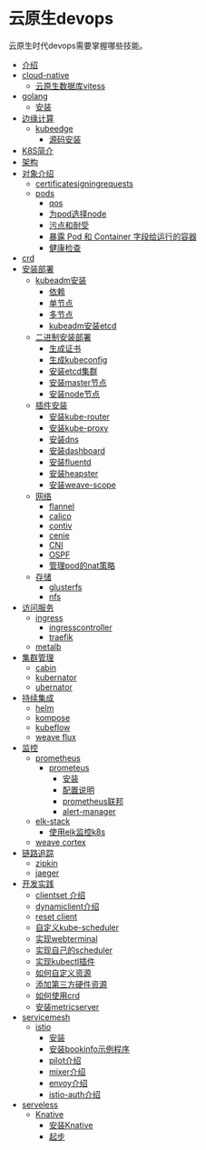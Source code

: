# 云原生devops

云原生时代devops需要掌握哪些技能。

* [介绍](README.md)
* [cloud-native]()
  * [云原生数据库vitess](./cloudnative/cloud-native-vitess.md)
* [golang]()
   * [安装](golang/install.md)
* [边缘计算](edge-computing/readme.md)
   * [kubeedge](edge-computing/kubeedge/readme.md)
     * [源码安装](edge-computing/kubeedge/install/sourcecode.md)
* [K8S简介](introduce/introduce-k8s.md)
* [架构](architecture/README.md)
* [对象介绍](object/README.md)
    * [certificatesigningrequests](object/certificatesigningrequests/README.md)
    * [pods](object/pods/README.md)
      * [qos](object/pods/pods-qos.md)
      * [为pod选择node](object/pods/pod-affinity.md)
      * [污点和耐受](object/pods/pod-taint-and-toleration.md)
      * [暴露 Pod 和 Container 字段给运行的容器](object/pods/pod-download-api.md)
      * [健康检查](object/pods/pod-health-check-and-lifecycle.md)
* [crd](object/custom-resource-definitions.md)  
* [安装部署](install/binary-install/README.md)
    * [kubeadm安装]()
        * [依赖](install/kubeadm-install/README.md)
        * [单节点](install/kubeadm-install/single-control-plane.md)
        * [多节点](install/kubeadm-install/multi-control-plane.md)
        * [kubeadm安装etcd](install/kubeadm-install/install-etcd-with-kubeadm.md)
    * [二进制安装部署](install/binary-install/get-binary.md)
        * [生成证书](install/binary-install/gencerts.md)
        * [生成kubeconfig](install/binary-install/genkubeconfig.md)
        * [安装etcd集群](install/binary-install/install-etcd.md)
        * [安装master节点](install/binary-install/install-master.md)
        * [安装node节点](install/binary-install/install-node.md)
    * [插件安装]()
        * [安装kube-router](install/addons/install-kube-router.md)
        * [安装kube-proxy](install/addons/install-kube-proxy.md)
        * [安装dns](install/addons/install-kube-dns.md)
        * [安装dashboard](install/addons/install-dashboard.md)
        * [安装fluentd](install/addons/install-fluentd-es.md)
        * [安装heapster](install/addons/install-heapster-influxdb-grafana.md)
        * [安装weave-scope](install/addons/weave-scope.md)
    * [网络](network/README.md)
        * [flannel](network/flanneld.md)
        * [calico](network/calico.md)
        * [contiv](network/contiv.md)
        * [cenie](network/CNI-cenie.md)
        * [CNI](network/CNI.md)
        * [OSPF](network/ospf.md)
        * [管理pod的nat策略](network/管理pod的nat策略.md)
    * [存储](storage/README.md)
        * [glusterfs](storage/gluster-storage.md)
        * [nfs](storage/nfs-strorage.md)
* [访问服务]()
    * [ingress](access-svc/ingress/README.md)     
        * [ingresscontroller](access-svc/ingress/nginx/nginx-ingress-controller.md)     
        * [traefik](access-svc/ingress/traefik/traefik-ingress.md)   
    * [metalb](access-svc/metalb%20-%20本地集群实现LoadBalancer.md)
* [集群管理]()
    * [cabin](./cluster-mgr/cabin.md)
    * [kubernator](./cluster-mgr/kubernator.md)
    * [ubernator](./cluster-mgr/ubernator.md)
* [持续集成](CI/README.md)
    * [helm](CI/helm/README.md)
    * [kompose](CI/kompose/README.md)
    * [kubeflow](CI/kubeflow/README.md)
    * [weave flux](CI/Weave%20Flux/README.md)
* [监控]()
    * [prometheus]()
        * [prometeus](monitoring/prometheus/README.md)
            * [安装](monitoring/prometheus/install-prometheus.md)
            * [配置说明](monitoring/prometheus/prometheus.md)
            * [prometheus联邦](monitoring/prometheus/prometheus-federation.md)
            * [alert-manager](monitoring/prometheus/config-alertmgr.md)
    * [elk-stack]()
        * [使用elk监控k8s](monitoring/elkstack/use-elastic-stack-monito-k8s.md)
    * [weave cortex](monitoring/Weave%20Cortex/README.md)
* [链路追踪](tracing/README.md)
  * [zipkin](tracing/zipkin/install.md)
  * [jaeger](tracing/jaeger/get-start.md)
* [开发实践](develop/README.md)
    * [clientset 介绍](develop/develop-clientset.md)
    * [dynamiclient介绍](develop/develop-dynamiclient.md)
    * [reset client](develop/develop-restclient.md)
    * [自定义kube-scheduler](develop/self-develop-scheduler.md)
    * [实现webterminal](develop/develop-web-terminal.md)    
    * [实现自己的scheduler](develop/自定义k8s存储插件.md) 
    * [实现kubectl插件](develop/自定义kubectl插件.md)
    * [如何自定义资源](develop/deploy-custom-resources.md)
    * [添加第三方硬件资源](develop/how-to-add-device.md)
    * [如何使用crd](develop/how-to-use-crd.md)
    * [安装metricserver](develop/install-metric-server.md)
* [servicemesh](servicemesh/README.md)
    * [istio](servicemesh/istio/Introduction.md)
        * [安装](servicemesh/istio/install.md)
        * [安装bookinfo示例程序](servicemesh/istio/example-bookinfo.md)
        * [pilot介绍](servicemesh/istio/pilot.md)
        * [mixer介绍](servicemesh/istio/mixer.md)
        * [envoy介绍](servicemesh/istio/envoy.md)
        * [istio-auth介绍](servicemesh/istio/istio-auth.md)
* [serveless](serverless/README.md)
    * [Knative](serverless/knative/README.md)
        * [安装Knative](serverless/knative/install.md)
        * [起步](serverless/knative/getstart.md)